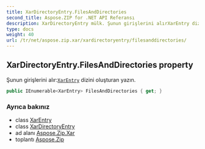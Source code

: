 ```yaml
---
title: XarDirectoryEntry.FilesAndDirectories
second_title: Aspose.ZIP for .NET API Referansı
description: XarDirectoryEntry mülk. Şunun girişlerini alırXarEntry dizini oluşturan yazın.
type: docs
weight: 40
url: /tr/net/aspose.zip.xar/xardirectoryentry/filesanddirectories/
---
```

## XarDirectoryEntry.FilesAndDirectories property

Şunun girişlerini alır:[`XarEntry`](../../xarentry/) dizini oluşturan yazın.

```csharp
public IEnumerable<XarEntry> FilesAndDirectories { get; }
```

### Ayrıca bakınız

* class [XarEntry](../../xarentry/)
* class [XarDirectoryEntry](../)
* ad alanı [Aspose.Zip.Xar](../../xardirectoryentry/)
* toplantı [Aspose.Zip](../../../)


